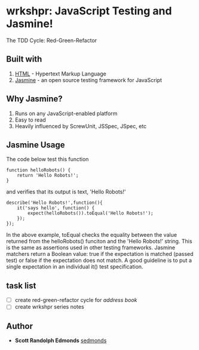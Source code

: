 # wrkshpr: JavaScript Testing and Jasmine!

The TDD Cycle: Red-Green-Refactor

## Built with
1. [HTML](whatwg.org) - Hypertext Markup Language
2. [Jasmine](https://jasmine.github.io/) - an open source testing framework for JavaScript


## Why Jasmine?
1. Runs on any JavaScript-enabled platform
2. Easy to read 
3. Heavily influenced by ScrewUnit, JSSpec, JSpec, etc


## Jasmine Usage

The code below test this function
```
function helloRobots() {
	return 'Hello Robots!';
}
```
and verifies that its output is text, 'Hello Robots!'
```
describe('Hello Robots!',function(){
	it('says hello', function() {
		expect(helloRobots()).toEqual('Hello Robots!');
	});
});
```
In the above example, toEqual checks the equality between the value returned from the helloRobots() funciton and the 'Hello Robots!' string. This is the same as assertions used in other testing frameworks. Jasmine matchers return a Boolean value: true if the expectation is matched (passed test) or false if the expectation does not match.  A good guideline is to put a single expectation in an individual it() test specification.


## task list
- [ ] create red-green-refactor cycle for *address book*
- [ ] create wrkshpr series notes

## Author
* **Scott Randolph Edmonds** [sedmonds](https://github.com/sedmonds/)



